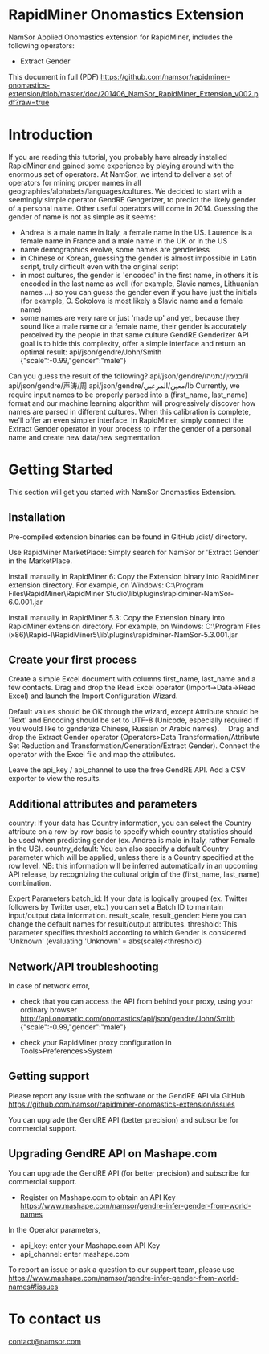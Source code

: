 RapidMiner Onomastics Extension
===============================

NamSor Applied Onomastics extension for RapidMiner, includes the following operators:
- Extract Gender

This document in full (PDF)
https://github.com/namsor/rapidminer-onomastics-extension/blob/master/doc/201406_NamSor_RapidMiner_Extension_v002.pdf?raw=true

# Introduction

If you are reading this tutorial, you probably have already installed RapidMiner and gained some experience by playing around with the enormous set of operators.
At NamSor, we intend to deliver a set of operators for mining proper names in all geographies/alphabets/languages/cultures. We decided to start with a seemingly simple operator GendRE Gengerizer, to predict the likely gender of a personal name. Other useful operators will come in 2014. 
Guessing the gender of name is not as simple as it seems:
- Andrea is a male name in Italy, a female name in the US. Laurence is a female name in France and a male name in the UK or in the US
- name demographics evolve, some names are genderless
- in Chinese or Korean, guessing the gender is almost impossible in Latin script, truly difficult even with the original script
- in most cultures, the gender is 'encoded' in the first name, in others it is encoded in the last name as well (for example, Slavic names, Lithuanian names ...) so you can guess the gender even if you have just the initials (for example, O. Sokolova is most likely a Slavic name and a female name)
- some names are very rare or just 'made up' and yet, because they sound like a male name or a female name, their gender is accurately perceived by the people in that same culture
GendRE Genderizer API goal is to hide this complexity, offer a simple interface and return an optimal result:
api/json/gendre/John/Smith
{"scale":-0.99,"gender":"male"}

Can you guess the result of the following?
api/json/gendre/בנימין/נתניהו/il 
api/json/gendre/声涛/周
api/json/gendre/معين/المرعبي/lb
Currently, we require input names to be properly parsed into a (first_name, last_name) format and our machine learning algorithm will progressively discover how names are parsed in different cultures. When this calibration is complete, we'll offer an even simpler interface. 
In RapidMiner, simply connect the Extract Gender operator in your process to infer the gender of a personal name and create new data/new segmentation.

# Getting Started
This section will get you started with NamSor Onomastics Extension. 

## Installation

Pre-compiled extension binaries can be found in GitHub /dist/ directory.

Use RapidMiner MarketPlace:
Simply search for NamSor or 'Extract Gender' in the MarketPlace. 

Install manually in RapidMiner 6:
Copy the Extension binary into RapidMiner extension directory. For example, on Windows:
C:\Program Files\RapidMiner\RapidMiner Studio\lib\plugins\rapidminer-NamSor-6.0.001.jar

Install manually in RapidMiner 5.3:
Copy the Extension binary into RapidMiner extension directory. For example, on Windows:
C:\Program Files (x86)\Rapid-I\RapidMiner5\lib\plugins\rapidminer-NamSor-5.3.001.jar

## Create your first process
Create a simple Excel document with columns first_name, last_name and a few contacts.
Drag and drop the Read Excel operator (Import->Data->Read Excel) and launch the Import Configuration Wizard.
 
Default values should be OK through the wizard, except Attribute should be 'Text' and Encoding should be set to UTF-8 (Unicode, especially required if you would like to genderize Chinese, Russian or Arabic names). 
Drag and drop the Extract Gender operator (Operators>Data Transformation/Attribute Set Reduction and Transformation/Generation/Extract Gender). Connect the operator with the Excel file and map the attributes.
 
Leave the api_key / api_channel to use the free GendRE API. 
Add a CSV exporter to view the results. 

## Additional attributes and parameters
country: If your data has Country information, you can select the Country attribute on a row-by-row basis to specify which country statistics should be used when predicting gender (ex. Andrea is male in Italy, rather Female in the US). 
country_default: You can also specify a default Country parameter which will be applied, unless there is a Country specified at the row level. 
NB: this information will be inferred automatically in an upcoming API release, by recognizing the cultural origin of the (first_name, last_name) combination. 

Expert Parameters
batch_id: If your data is logically grouped (ex. Twitter followers by Twitter user, etc.) you can set a Batch ID to maintain input/output data information. 
result_scale, result_gender: Here you can change the default names for result/output attributes. 
threshold: This parameter specifies threshold according to which Gender is considered 'Unknown' (evaluating 'Unknown' = abs(scale)<threshold)


## Network/API troubleshooting
In case of network error,
- check that you can access the API from behind your proxy, using your ordinary browser
http://api.onomatic.com/onomastics/api/json/gendre/John/Smith
{"scale":-0.99,"gender":"male"}

- check your RapidMiner proxy configuration in Tools>Preferences>System

## Getting support
Please report any issue with the software or the GendRE API via GitHub
https://github.com/namsor/rapidminer-onomastics-extension/issues

You can upgrade the GendRE API (better precision) and subscribe for commercial support.

## Upgrading GendRE API on Mashape.com
You can upgrade the GendRE API (for better precision) and subscribe for commercial support.
- Register on Mashape.com to obtain an API Key
https://www.mashape.com/namsor/gendre-infer-gender-from-world-names

In the Operator parameters,
- api_key: enter your Mashape.com API Key
- api_channel: enter mashape.com
 
To report an issue or ask a question to our support team, please use
https://www.mashape.com/namsor/gendre-infer-gender-from-world-names#!issues

# To contact us
contact@namsor.com
